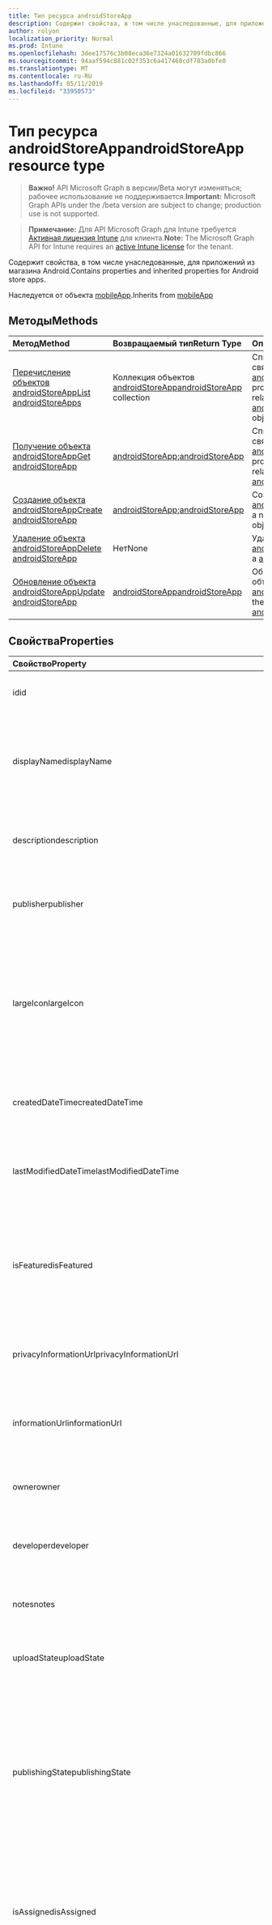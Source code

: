 ```yaml
---
title: Тип ресурса androidStoreApp
description: Содержит свойства, в том числе унаследованные, для приложений из магазина Android.
author: rolyon
localization_priority: Normal
ms.prod: Intune
ms.openlocfilehash: 3dee17576c3b08eca36e7324a01632709fdbc866
ms.sourcegitcommit: 94aaf594c881c02f353c6a417460cdf783a0bfe0
ms.translationtype: MT
ms.contentlocale: ru-RU
ms.lasthandoff: 05/11/2019
ms.locfileid: "33950573"
---
```

# <a name="androidstoreapp-resource-type"></a><span data-ttu-id="77cee-103">Тип ресурса androidStoreApp</span><span class="sxs-lookup"><span data-stu-id="77cee-103">androidStoreApp resource type</span></span>

> <span data-ttu-id="77cee-104">**Важно!** API Microsoft Graph в версии/Beta могут изменяться; рабочее использование не поддерживается.</span><span class="sxs-lookup"><span data-stu-id="77cee-104">**Important:** Microsoft Graph APIs under the /beta version are subject to change; production use is not supported.</span></span>

> <span data-ttu-id="77cee-105">**Примечание:** Для API Microsoft Graph для Intune требуется [Активная лицензия Intune](https://go.microsoft.com/fwlink/?linkid=839381) для клиента.</span><span class="sxs-lookup"><span data-stu-id="77cee-105">**Note:** The Microsoft Graph API for Intune requires an [active Intune license](https://go.microsoft.com/fwlink/?linkid=839381) for the tenant.</span></span>

<span data-ttu-id="77cee-106">Содержит свойства, в том числе унаследованные, для приложений из магазина Android.</span><span class="sxs-lookup"><span data-stu-id="77cee-106">Contains properties and inherited properties for Android store apps.</span></span>


<span data-ttu-id="77cee-107">Наследуется от объекта [mobileApp](../resources/intune-apps-mobileapp.md).</span><span class="sxs-lookup"><span data-stu-id="77cee-107">Inherits from [mobileApp](../resources/intune-apps-mobileapp.md)</span></span>

## <a name="methods"></a><span data-ttu-id="77cee-108">Методы</span><span class="sxs-lookup"><span data-stu-id="77cee-108">Methods</span></span>
|<span data-ttu-id="77cee-109">Метод</span><span class="sxs-lookup"><span data-stu-id="77cee-109">Method</span></span>|<span data-ttu-id="77cee-110">Возвращаемый тип</span><span class="sxs-lookup"><span data-stu-id="77cee-110">Return Type</span></span>|<span data-ttu-id="77cee-111">Описание</span><span class="sxs-lookup"><span data-stu-id="77cee-111">Description</span></span>|
|:---|:---|:---|
|[<span data-ttu-id="77cee-112">Перечисление объектов androidStoreApp</span><span class="sxs-lookup"><span data-stu-id="77cee-112">List androidStoreApps</span></span>](../api/intune-apps-androidstoreapp-list.md)|<span data-ttu-id="77cee-113">Коллекция объектов [androidStoreApp](../resources/intune-apps-androidstoreapp.md)</span><span class="sxs-lookup"><span data-stu-id="77cee-113">[androidStoreApp](../resources/intune-apps-androidstoreapp.md) collection</span></span>|<span data-ttu-id="77cee-114">Список свойств и связей объектов [androidStoreApp](../resources/intune-apps-androidstoreapp.md).</span><span class="sxs-lookup"><span data-stu-id="77cee-114">List properties and relationships of the [androidStoreApp](../resources/intune-apps-androidstoreapp.md) objects.</span></span>|
|[<span data-ttu-id="77cee-115">Получение объекта androidStoreApp</span><span class="sxs-lookup"><span data-stu-id="77cee-115">Get androidStoreApp</span></span>](../api/intune-apps-androidstoreapp-get.md)|<span data-ttu-id="77cee-116">[androidStoreApp](../resources/intune-apps-androidstoreapp.md);</span><span class="sxs-lookup"><span data-stu-id="77cee-116">[androidStoreApp](../resources/intune-apps-androidstoreapp.md)</span></span>|<span data-ttu-id="77cee-117">Список свойств и связей объекта [androidStoreApp](../resources/intune-apps-androidstoreapp.md).</span><span class="sxs-lookup"><span data-stu-id="77cee-117">Read properties and relationships of the [androidStoreApp](../resources/intune-apps-androidstoreapp.md) object.</span></span>|
|[<span data-ttu-id="77cee-118">Создание объекта androidStoreApp</span><span class="sxs-lookup"><span data-stu-id="77cee-118">Create androidStoreApp</span></span>](../api/intune-apps-androidstoreapp-create.md)|<span data-ttu-id="77cee-119">[androidStoreApp](../resources/intune-apps-androidstoreapp.md);</span><span class="sxs-lookup"><span data-stu-id="77cee-119">[androidStoreApp](../resources/intune-apps-androidstoreapp.md)</span></span>|<span data-ttu-id="77cee-120">Создание объекта [androidStoreApp](../resources/intune-apps-androidstoreapp.md).</span><span class="sxs-lookup"><span data-stu-id="77cee-120">Create a new [androidStoreApp](../resources/intune-apps-androidstoreapp.md) object.</span></span>|
|[<span data-ttu-id="77cee-121">Удаление объекта androidStoreApp</span><span class="sxs-lookup"><span data-stu-id="77cee-121">Delete androidStoreApp</span></span>](../api/intune-apps-androidstoreapp-delete.md)|<span data-ttu-id="77cee-122">Нет</span><span class="sxs-lookup"><span data-stu-id="77cee-122">None</span></span>|<span data-ttu-id="77cee-123">Удаление объекта [androidStoreApp](../resources/intune-apps-androidstoreapp.md).</span><span class="sxs-lookup"><span data-stu-id="77cee-123">Deletes a [androidStoreApp](../resources/intune-apps-androidstoreapp.md).</span></span>|
|[<span data-ttu-id="77cee-124">Обновление объекта androidStoreApp</span><span class="sxs-lookup"><span data-stu-id="77cee-124">Update androidStoreApp</span></span>](../api/intune-apps-androidstoreapp-update.md)|[<span data-ttu-id="77cee-125">androidStoreApp</span><span class="sxs-lookup"><span data-stu-id="77cee-125">androidStoreApp</span></span>](../resources/intune-apps-androidstoreapp.md)|<span data-ttu-id="77cee-126">Обновление свойств объекта [androidStoreApp](../resources/intune-apps-androidstoreapp.md).</span><span class="sxs-lookup"><span data-stu-id="77cee-126">Update the properties of a [androidStoreApp](../resources/intune-apps-androidstoreapp.md) object.</span></span>|

## <a name="properties"></a><span data-ttu-id="77cee-127">Свойства</span><span class="sxs-lookup"><span data-stu-id="77cee-127">Properties</span></span>
|<span data-ttu-id="77cee-128">Свойство</span><span class="sxs-lookup"><span data-stu-id="77cee-128">Property</span></span>|<span data-ttu-id="77cee-129">Тип</span><span class="sxs-lookup"><span data-stu-id="77cee-129">Type</span></span>|<span data-ttu-id="77cee-130">Описание</span><span class="sxs-lookup"><span data-stu-id="77cee-130">Description</span></span>|
|:---|:---|:---|
|<span data-ttu-id="77cee-131">id</span><span class="sxs-lookup"><span data-stu-id="77cee-131">id</span></span>|<span data-ttu-id="77cee-132">Строка</span><span class="sxs-lookup"><span data-stu-id="77cee-132">String</span></span>|<span data-ttu-id="77cee-133">Ключ объекта.</span><span class="sxs-lookup"><span data-stu-id="77cee-133">Key of the entity.</span></span> <span data-ttu-id="77cee-134">Наследуется от [mobileApp](../resources/intune-apps-mobileapp.md).</span><span class="sxs-lookup"><span data-stu-id="77cee-134">Inherited from [mobileApp](../resources/intune-apps-mobileapp.md)</span></span>|
|<span data-ttu-id="77cee-135">displayName</span><span class="sxs-lookup"><span data-stu-id="77cee-135">displayName</span></span>|<span data-ttu-id="77cee-136">Строка</span><span class="sxs-lookup"><span data-stu-id="77cee-136">String</span></span>|<span data-ttu-id="77cee-137">Название приложения, которое предоставил или импортировал администратор.</span><span class="sxs-lookup"><span data-stu-id="77cee-137">The admin provided or imported title of the app.</span></span> <span data-ttu-id="77cee-138">Наследуется от [mobileApp](../resources/intune-apps-mobileapp.md).</span><span class="sxs-lookup"><span data-stu-id="77cee-138">Inherited from [mobileApp](../resources/intune-apps-mobileapp.md)</span></span>|
|<span data-ttu-id="77cee-139">description</span><span class="sxs-lookup"><span data-stu-id="77cee-139">description</span></span>|<span data-ttu-id="77cee-140">Строка</span><span class="sxs-lookup"><span data-stu-id="77cee-140">String</span></span>|<span data-ttu-id="77cee-141">Описание приложения.</span><span class="sxs-lookup"><span data-stu-id="77cee-141">The description of the app.</span></span> <span data-ttu-id="77cee-142">Наследуется от [mobileApp](../resources/intune-apps-mobileapp.md).</span><span class="sxs-lookup"><span data-stu-id="77cee-142">Inherited from [mobileApp](../resources/intune-apps-mobileapp.md)</span></span>|
|<span data-ttu-id="77cee-143">publisher</span><span class="sxs-lookup"><span data-stu-id="77cee-143">publisher</span></span>|<span data-ttu-id="77cee-144">Строка</span><span class="sxs-lookup"><span data-stu-id="77cee-144">String</span></span>|<span data-ttu-id="77cee-145">Издатель приложения.</span><span class="sxs-lookup"><span data-stu-id="77cee-145">The publisher of the app.</span></span> <span data-ttu-id="77cee-146">Наследуется от [mobileApp](../resources/intune-apps-mobileapp.md).</span><span class="sxs-lookup"><span data-stu-id="77cee-146">Inherited from [mobileApp](../resources/intune-apps-mobileapp.md)</span></span>|
|<span data-ttu-id="77cee-147">largeIcon</span><span class="sxs-lookup"><span data-stu-id="77cee-147">largeIcon</span></span>|[<span data-ttu-id="77cee-148">mimeContent</span><span class="sxs-lookup"><span data-stu-id="77cee-148">mimeContent</span></span>](../resources/intune-shared-mimecontent.md)|<span data-ttu-id="77cee-149">Представляет большой значок, который отображается в сведениях о приложении, используется для отправки значка.</span><span class="sxs-lookup"><span data-stu-id="77cee-149">The large icon, to be displayed in the app details and used for upload of the icon.</span></span> <span data-ttu-id="77cee-150">Наследуется от [mobileApp](../resources/intune-apps-mobileapp.md).</span><span class="sxs-lookup"><span data-stu-id="77cee-150">Inherited from [mobileApp](../resources/intune-apps-mobileapp.md)</span></span>|
|<span data-ttu-id="77cee-151">createdDateTime</span><span class="sxs-lookup"><span data-stu-id="77cee-151">createdDateTime</span></span>|<span data-ttu-id="77cee-152">DateTimeOffset</span><span class="sxs-lookup"><span data-stu-id="77cee-152">DateTimeOffset</span></span>|<span data-ttu-id="77cee-153">Дата и время создания приложения.</span><span class="sxs-lookup"><span data-stu-id="77cee-153">The date and time the app was created.</span></span> <span data-ttu-id="77cee-154">Наследуется от [mobileApp](../resources/intune-apps-mobileapp.md).</span><span class="sxs-lookup"><span data-stu-id="77cee-154">Inherited from [mobileApp](../resources/intune-apps-mobileapp.md)</span></span>|
|<span data-ttu-id="77cee-155">lastModifiedDateTime</span><span class="sxs-lookup"><span data-stu-id="77cee-155">lastModifiedDateTime</span></span>|<span data-ttu-id="77cee-156">DateTimeOffset</span><span class="sxs-lookup"><span data-stu-id="77cee-156">DateTimeOffset</span></span>|<span data-ttu-id="77cee-157">Дата и время последнего изменения приложения.</span><span class="sxs-lookup"><span data-stu-id="77cee-157">The date and time the app was last modified.</span></span> <span data-ttu-id="77cee-158">Наследуется от [mobileApp](../resources/intune-apps-mobileapp.md).</span><span class="sxs-lookup"><span data-stu-id="77cee-158">Inherited from [mobileApp](../resources/intune-apps-mobileapp.md)</span></span>|
|<span data-ttu-id="77cee-159">isFeatured</span><span class="sxs-lookup"><span data-stu-id="77cee-159">isFeatured</span></span>|<span data-ttu-id="77cee-160">Boolean</span><span class="sxs-lookup"><span data-stu-id="77cee-160">Boolean</span></span>|<span data-ttu-id="77cee-161">Значение, которое показывает, отмечено ли приложение как подобранное администратором. Наследуется от объекта [mobileApp](../resources/intune-apps-mobileapp.md).</span><span class="sxs-lookup"><span data-stu-id="77cee-161">The value indicating whether the app is marked as featured by the admin. Inherited from [mobileApp](../resources/intune-apps-mobileapp.md)</span></span>|
|<span data-ttu-id="77cee-162">privacyInformationUrl</span><span class="sxs-lookup"><span data-stu-id="77cee-162">privacyInformationUrl</span></span>|<span data-ttu-id="77cee-163">Строка</span><span class="sxs-lookup"><span data-stu-id="77cee-163">String</span></span>|<span data-ttu-id="77cee-164">URL-адрес заявления о конфиденциальности.</span><span class="sxs-lookup"><span data-stu-id="77cee-164">The privacy statement Url.</span></span> <span data-ttu-id="77cee-165">Наследуется от [mobileApp](../resources/intune-apps-mobileapp.md).</span><span class="sxs-lookup"><span data-stu-id="77cee-165">Inherited from [mobileApp](../resources/intune-apps-mobileapp.md)</span></span>|
|<span data-ttu-id="77cee-166">informationUrl</span><span class="sxs-lookup"><span data-stu-id="77cee-166">informationUrl</span></span>|<span data-ttu-id="77cee-167">Строка</span><span class="sxs-lookup"><span data-stu-id="77cee-167">String</span></span>|<span data-ttu-id="77cee-168">URL-адрес страницы с дополнительными сведениями.</span><span class="sxs-lookup"><span data-stu-id="77cee-168">The more information Url.</span></span> <span data-ttu-id="77cee-169">Наследуется от [mobileApp](../resources/intune-apps-mobileapp.md).</span><span class="sxs-lookup"><span data-stu-id="77cee-169">Inherited from [mobileApp](../resources/intune-apps-mobileapp.md)</span></span>|
|<span data-ttu-id="77cee-170">owner</span><span class="sxs-lookup"><span data-stu-id="77cee-170">owner</span></span>|<span data-ttu-id="77cee-171">String</span><span class="sxs-lookup"><span data-stu-id="77cee-171">String</span></span>|<span data-ttu-id="77cee-172">Владелец приложения.</span><span class="sxs-lookup"><span data-stu-id="77cee-172">The owner of the app.</span></span> <span data-ttu-id="77cee-173">Наследуется от [mobileApp](../resources/intune-apps-mobileapp.md).</span><span class="sxs-lookup"><span data-stu-id="77cee-173">Inherited from [mobileApp](../resources/intune-apps-mobileapp.md)</span></span>|
|<span data-ttu-id="77cee-174">developer</span><span class="sxs-lookup"><span data-stu-id="77cee-174">developer</span></span>|<span data-ttu-id="77cee-175">Строка</span><span class="sxs-lookup"><span data-stu-id="77cee-175">String</span></span>|<span data-ttu-id="77cee-176">Разработчик приложения.</span><span class="sxs-lookup"><span data-stu-id="77cee-176">The developer of the app.</span></span> <span data-ttu-id="77cee-177">Наследуется от [mobileApp](../resources/intune-apps-mobileapp.md).</span><span class="sxs-lookup"><span data-stu-id="77cee-177">Inherited from [mobileApp](../resources/intune-apps-mobileapp.md)</span></span>|
|<span data-ttu-id="77cee-178">notes</span><span class="sxs-lookup"><span data-stu-id="77cee-178">notes</span></span>|<span data-ttu-id="77cee-179">Строка</span><span class="sxs-lookup"><span data-stu-id="77cee-179">String</span></span>|<span data-ttu-id="77cee-180">Заметки для приложения.</span><span class="sxs-lookup"><span data-stu-id="77cee-180">Notes for the app.</span></span> <span data-ttu-id="77cee-181">Наследуется от [mobileApp](../resources/intune-apps-mobileapp.md).</span><span class="sxs-lookup"><span data-stu-id="77cee-181">Inherited from [mobileApp](../resources/intune-apps-mobileapp.md)</span></span>|
|<span data-ttu-id="77cee-182">uploadState</span><span class="sxs-lookup"><span data-stu-id="77cee-182">uploadState</span></span>|<span data-ttu-id="77cee-183">Int32</span><span class="sxs-lookup"><span data-stu-id="77cee-183">Int32</span></span>|<span data-ttu-id="77cee-184">Состояние отправки.</span><span class="sxs-lookup"><span data-stu-id="77cee-184">The upload state.</span></span> <span data-ttu-id="77cee-185">Наследуется от [mobileApp](../resources/intune-apps-mobileapp.md).</span><span class="sxs-lookup"><span data-stu-id="77cee-185">Inherited from [mobileApp](../resources/intune-apps-mobileapp.md)</span></span>|
|<span data-ttu-id="77cee-186">publishingState</span><span class="sxs-lookup"><span data-stu-id="77cee-186">publishingState</span></span>|[<span data-ttu-id="77cee-187">Мобилеапппублишингстате</span><span class="sxs-lookup"><span data-stu-id="77cee-187">mobileAppPublishingState</span></span>](../resources/intune-apps-mobileapppublishingstate.md)|<span data-ttu-id="77cee-188">Состояние публикации для приложения.</span><span class="sxs-lookup"><span data-stu-id="77cee-188">The publishing state for the app.</span></span> <span data-ttu-id="77cee-189">Приложение невозможно назначить, если оно не опубликовано.</span><span class="sxs-lookup"><span data-stu-id="77cee-189">The app cannot be assigned unless the app is published.</span></span> <span data-ttu-id="77cee-190">Наследуется от [mobileApp](../resources/intune-apps-mobileapp.md).</span><span class="sxs-lookup"><span data-stu-id="77cee-190">Inherited from [mobileApp](../resources/intune-apps-mobileapp.md).</span></span> <span data-ttu-id="77cee-191">Возможные значения: `notPublished`, `processing`, `published`.</span><span class="sxs-lookup"><span data-stu-id="77cee-191">Possible values are: `notPublished`, `processing`, `published`.</span></span>|
|<span data-ttu-id="77cee-192">isAssigned</span><span class="sxs-lookup"><span data-stu-id="77cee-192">isAssigned</span></span>|<span data-ttu-id="77cee-193">Boolean</span><span class="sxs-lookup"><span data-stu-id="77cee-193">Boolean</span></span>|<span data-ttu-id="77cee-194">Значение, указывающее, назначено ли приложение по крайней мере одной группе.</span><span class="sxs-lookup"><span data-stu-id="77cee-194">The value indicating whether the app is assigned to at least one group.</span></span> <span data-ttu-id="77cee-195">Наследуется от [mobileApp](../resources/intune-apps-mobileapp.md).</span><span class="sxs-lookup"><span data-stu-id="77cee-195">Inherited from [mobileApp](../resources/intune-apps-mobileapp.md)</span></span>|
|<span data-ttu-id="77cee-196">roleScopeTagIds</span><span class="sxs-lookup"><span data-stu-id="77cee-196">roleScopeTagIds</span></span>|<span data-ttu-id="77cee-197">Коллекция строк</span><span class="sxs-lookup"><span data-stu-id="77cee-197">String collection</span></span>|<span data-ttu-id="77cee-198">Список идентификаторов тегов области для этого мобильного приложения.</span><span class="sxs-lookup"><span data-stu-id="77cee-198">List of scope tag ids for this mobile app.</span></span> <span data-ttu-id="77cee-199">Наследуется от [mobileApp](../resources/intune-apps-mobileapp.md).</span><span class="sxs-lookup"><span data-stu-id="77cee-199">Inherited from [mobileApp](../resources/intune-apps-mobileapp.md)</span></span>|
|<span data-ttu-id="77cee-200">Депендентаппкаунт</span><span class="sxs-lookup"><span data-stu-id="77cee-200">dependentAppCount</span></span>|<span data-ttu-id="77cee-201">Int32</span><span class="sxs-lookup"><span data-stu-id="77cee-201">Int32</span></span>|<span data-ttu-id="77cee-202">Общее количество зависимостей для дочернего приложения.</span><span class="sxs-lookup"><span data-stu-id="77cee-202">The total number of dependencies the child app has.</span></span> <span data-ttu-id="77cee-203">Наследуется от [mobileApp](../resources/intune-apps-mobileapp.md).</span><span class="sxs-lookup"><span data-stu-id="77cee-203">Inherited from [mobileApp](../resources/intune-apps-mobileapp.md)</span></span>|
|<span data-ttu-id="77cee-204">packageId</span><span class="sxs-lookup"><span data-stu-id="77cee-204">packageId</span></span>|<span data-ttu-id="77cee-205">Строка</span><span class="sxs-lookup"><span data-stu-id="77cee-205">String</span></span>|<span data-ttu-id="77cee-206">Идентификатор пакета.</span><span class="sxs-lookup"><span data-stu-id="77cee-206">The package identifier.</span></span>|
|<span data-ttu-id="77cee-207">appIdentifier</span><span class="sxs-lookup"><span data-stu-id="77cee-207">appIdentifier</span></span>|<span data-ttu-id="77cee-208">String</span><span class="sxs-lookup"><span data-stu-id="77cee-208">String</span></span>|<span data-ttu-id="77cee-209">Имя удостоверения.</span><span class="sxs-lookup"><span data-stu-id="77cee-209">The Identity Name.</span></span>|
|<span data-ttu-id="77cee-210">appStoreUrl</span><span class="sxs-lookup"><span data-stu-id="77cee-210">appStoreUrl</span></span>|<span data-ttu-id="77cee-211">String</span><span class="sxs-lookup"><span data-stu-id="77cee-211">String</span></span>|<span data-ttu-id="77cee-212">URL-адрес магазина приложений для Android.</span><span class="sxs-lookup"><span data-stu-id="77cee-212">The Android app store URL.</span></span>|
|<span data-ttu-id="77cee-213">minimumSupportedOperatingSystem</span><span class="sxs-lookup"><span data-stu-id="77cee-213">minimumSupportedOperatingSystem</span></span>|[<span data-ttu-id="77cee-214">androidMinimumOperatingSystem</span><span class="sxs-lookup"><span data-stu-id="77cee-214">androidMinimumOperatingSystem</span></span>](../resources/intune-apps-androidminimumoperatingsystem.md)|<span data-ttu-id="77cee-215">Значение, которое представляет минимальную применимую версию операционной системы.</span><span class="sxs-lookup"><span data-stu-id="77cee-215">The value for the minimum applicable operating system.</span></span>|

## <a name="relationships"></a><span data-ttu-id="77cee-216">Связи</span><span class="sxs-lookup"><span data-stu-id="77cee-216">Relationships</span></span>
|<span data-ttu-id="77cee-217">Отношение</span><span class="sxs-lookup"><span data-stu-id="77cee-217">Relationship</span></span>|<span data-ttu-id="77cee-218">Тип</span><span class="sxs-lookup"><span data-stu-id="77cee-218">Type</span></span>|<span data-ttu-id="77cee-219">Описание</span><span class="sxs-lookup"><span data-stu-id="77cee-219">Description</span></span>|
|:---|:---|:---|
|<span data-ttu-id="77cee-220">categories</span><span class="sxs-lookup"><span data-stu-id="77cee-220">categories</span></span>|<span data-ttu-id="77cee-221">Коллекция [mobileAppCategory](../resources/intune-apps-mobileappcategory.md)</span><span class="sxs-lookup"><span data-stu-id="77cee-221">[mobileAppCategory](../resources/intune-apps-mobileappcategory.md) collection</span></span>|<span data-ttu-id="77cee-222">Список категорий для этого приложения.</span><span class="sxs-lookup"><span data-stu-id="77cee-222">The list of categories for this app.</span></span> <span data-ttu-id="77cee-223">Наследуется от [mobileApp](../resources/intune-apps-mobileapp.md).</span><span class="sxs-lookup"><span data-stu-id="77cee-223">Inherited from [mobileApp](../resources/intune-apps-mobileapp.md)</span></span>|
|<span data-ttu-id="77cee-224">assignments</span><span class="sxs-lookup"><span data-stu-id="77cee-224">assignments</span></span>|<span data-ttu-id="77cee-225">Коллекция [mobileAppAssignment](../resources/intune-apps-mobileappassignment.md)</span><span class="sxs-lookup"><span data-stu-id="77cee-225">[mobileAppAssignment](../resources/intune-apps-mobileappassignment.md) collection</span></span>|<span data-ttu-id="77cee-226">Список назначений группы для этого мобильного приложения.</span><span class="sxs-lookup"><span data-stu-id="77cee-226">The list of group assignments for this mobile app.</span></span> <span data-ttu-id="77cee-227">Наследуется от [mobileApp](../resources/intune-apps-mobileapp.md).</span><span class="sxs-lookup"><span data-stu-id="77cee-227">Inherited from [mobileApp](../resources/intune-apps-mobileapp.md)</span></span>|
|<span data-ttu-id="77cee-228">installSummary</span><span class="sxs-lookup"><span data-stu-id="77cee-228">installSummary</span></span>|<span data-ttu-id="77cee-229">[mobileAppInstallSummary](../resources/intune-apps-mobileappinstallsummary.md);</span><span class="sxs-lookup"><span data-stu-id="77cee-229">[mobileAppInstallSummary](../resources/intune-apps-mobileappinstallsummary.md)</span></span>|<span data-ttu-id="77cee-230">Общие сведения по установке мобильного приложения.</span><span class="sxs-lookup"><span data-stu-id="77cee-230">Mobile App Install Summary.</span></span> <span data-ttu-id="77cee-231">Наследуется от [mobileApp](../resources/intune-apps-mobileapp.md).</span><span class="sxs-lookup"><span data-stu-id="77cee-231">Inherited from [mobileApp](../resources/intune-apps-mobileapp.md)</span></span>|
|<span data-ttu-id="77cee-232">deviceStatuses</span><span class="sxs-lookup"><span data-stu-id="77cee-232">deviceStatuses</span></span>|<span data-ttu-id="77cee-233">Коллекция [mobileAppInstallStatus](../resources/intune-apps-mobileappinstallstatus.md)</span><span class="sxs-lookup"><span data-stu-id="77cee-233">[mobileAppInstallStatus](../resources/intune-apps-mobileappinstallstatus.md) collection</span></span>|<span data-ttu-id="77cee-234">Список состояний установки для этого мобильного приложения.</span><span class="sxs-lookup"><span data-stu-id="77cee-234">The list of installation states for this mobile app.</span></span> <span data-ttu-id="77cee-235">Наследуется от [mobileApp](../resources/intune-apps-mobileapp.md).</span><span class="sxs-lookup"><span data-stu-id="77cee-235">Inherited from [mobileApp](../resources/intune-apps-mobileapp.md)</span></span>|
|<span data-ttu-id="77cee-236">userStatuses</span><span class="sxs-lookup"><span data-stu-id="77cee-236">userStatuses</span></span>|<span data-ttu-id="77cee-237">Коллекция [усераппинсталлстатус](../resources/intune-apps-userappinstallstatus.md)</span><span class="sxs-lookup"><span data-stu-id="77cee-237">[userAppInstallStatus](../resources/intune-apps-userappinstallstatus.md) collection</span></span>|<span data-ttu-id="77cee-238">Список состояний установки для этого мобильного приложения.</span><span class="sxs-lookup"><span data-stu-id="77cee-238">The list of installation states for this mobile app.</span></span> <span data-ttu-id="77cee-239">Наследуется от [mobileApp](../resources/intune-apps-mobileapp.md).</span><span class="sxs-lookup"><span data-stu-id="77cee-239">Inherited from [mobileApp](../resources/intune-apps-mobileapp.md)</span></span>|
|<span data-ttu-id="77cee-240">Таблица</span><span class="sxs-lookup"><span data-stu-id="77cee-240">relationships</span></span>|<span data-ttu-id="77cee-241">Коллекция [мобилеаппрелатионшип](../resources/intune-apps-mobileapprelationship.md)</span><span class="sxs-lookup"><span data-stu-id="77cee-241">[mobileAppRelationship](../resources/intune-apps-mobileapprelationship.md) collection</span></span>|<span data-ttu-id="77cee-242">Список отношений для этого мобильного приложения.</span><span class="sxs-lookup"><span data-stu-id="77cee-242">List of relationships for this mobile app.</span></span> <span data-ttu-id="77cee-243">Наследуется от [mobileApp](../resources/intune-apps-mobileapp.md).</span><span class="sxs-lookup"><span data-stu-id="77cee-243">Inherited from [mobileApp](../resources/intune-apps-mobileapp.md)</span></span>|

## <a name="json-representation"></a><span data-ttu-id="77cee-244">Представление JSON</span><span class="sxs-lookup"><span data-stu-id="77cee-244">JSON Representation</span></span>
<span data-ttu-id="77cee-245">Ниже представлено описание ресурса в формате JSON.</span><span class="sxs-lookup"><span data-stu-id="77cee-245">Here is a JSON representation of the resource.</span></span>
<!-- {
  "blockType": "resource",
  "keyProperty": "id",
  "@odata.type": "microsoft.graph.androidStoreApp"
}
-->
``` json
{
  "@odata.type": "#microsoft.graph.androidStoreApp",
  "id": "String (identifier)",
  "displayName": "String",
  "description": "String",
  "publisher": "String",
  "largeIcon": {
    "@odata.type": "microsoft.graph.mimeContent",
    "type": "String",
    "value": "binary"
  },
  "createdDateTime": "String (timestamp)",
  "lastModifiedDateTime": "String (timestamp)",
  "isFeatured": true,
  "privacyInformationUrl": "String",
  "informationUrl": "String",
  "owner": "String",
  "developer": "String",
  "notes": "String",
  "uploadState": 1024,
  "publishingState": "String",
  "isAssigned": true,
  "roleScopeTagIds": [
    "String"
  ],
  "dependentAppCount": 1024,
  "packageId": "String",
  "appIdentifier": "String",
  "appStoreUrl": "String",
  "minimumSupportedOperatingSystem": {
    "@odata.type": "microsoft.graph.androidMinimumOperatingSystem",
    "v4_0": true,
    "v4_0_3": true,
    "v4_1": true,
    "v4_2": true,
    "v4_3": true,
    "v4_4": true,
    "v5_0": true,
    "v5_1": true,
    "v6_0": true,
    "v7_0": true,
    "v7_1": true,
    "v8_0": true,
    "v8_1": true,
    "v9_0": true
  }
}
```




